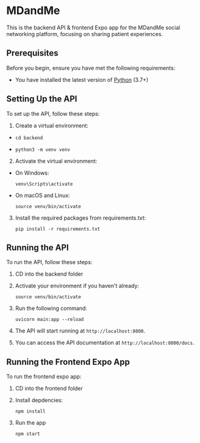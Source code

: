 # MDandMe

This is the backend API & frontend Expo app for the MDandMe social networking platform, focusing on sharing patient experiences.

## Prerequisites

Before you begin, ensure you have met the following requirements:

- You have installed the latest version of [Python](https://www.python.org/downloads/) (3.7+)

## Setting Up the API

To set up the API, follow these steps:

1. Create a virtual environment:

- ```
  cd backend
  ```
- ```
  python3 -m venv venv
  ```

2. Activate the virtual environment:

- On Windows:
  ```
  venv\Scripts\activate
  ```
- On macOS and Linux:
  ```
  source venv/bin/activate
  ```

3. Install the required packages from requirements.txt:

   ```
   pip install -r requirements.txt
   ```

## Running the API

To run the API, follow these steps:

1. CD into the backend folder

2. Activate your environment if you haven't already:

   ```
   source venv/bin/activate
   ```

3. Run the following command:

   ```
   uvicorn main:app --reload
   ```

4. The API will start running at `http://localhost:8000`.

5. You can access the API documentation at `http://localhost:8000/docs`.

## Running the Frontend Expo App

To run the frontend expo app:

1. CD into the frontend folder

2. Install depdencies:

   ```
   npm install
   ```

3. Run the app
   ```
   npm start
   ```
